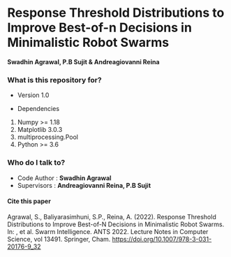 # Response Threshold Distributions to Improve Best-of-n Decisions in Minimalistic Robot Swarms #
**Swadhin Agrawal, P.B Sujit & Andreagiovanni Reina**

### What is this repository for? ###

* Version 1.0

* Dependencies  

1. Numpy >= 1.18
2. Matplotlib 3.0.3
3. multiprocessing.Pool
4. Python >= 3.6

### Who do I talk to? ###

* Code Author : **Swadhin Agrawal**
* Supervisors : **Andreagiovanni Reina, P.B Sujit**

#### Cite this paper
Agrawal, S., Baliyarasimhuni, S.P., Reina, A. (2022). Response Threshold Distributions to Improve Best-of-N Decisions in Minimalistic Robot Swarms. In: , et al. Swarm Intelligence. ANTS 2022. Lecture Notes in Computer Science, vol 13491. Springer, Cham. https://doi.org/10.1007/978-3-031-20176-9_32
